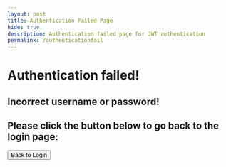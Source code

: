 ```yaml
---
layout: post
title: Authentication Failed Page
hide: true
description: Authentication failed page for JWT authentication
permalink: /authenticationfail
---
```


<body class="authenticationfailed">
    <!-- Failure Screen -->
    <h1 class="bigtitle">Authentication failed!</h1>
    <h2 class="mediumtitle">Incorrect username or password!</h2>
    <!-- Prompt to go back to login page -->
    <h2 class="smalltitle">Please click the button below to go back to the login page:</h2>
    <button class="buttons" onclick="backtologin()">Back to Login</button>
    <script>
        function backtologin() {
            window.location.href = "{{site.baseurl}}/loginpage"
        }
    </script>
</body>
